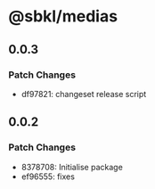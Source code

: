 # @sbkl/medias

## 0.0.3

### Patch Changes

- df97821: changeset release script

## 0.0.2

### Patch Changes

- 8378708: Initialise package
- ef96555: fixes
